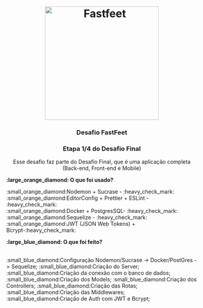 <h1 align="center">
  <img alt="Fastfeet" title="Fastfeet" src="https://github.com/Rocketseat/bootcamp-gostack-desafio-03/blob/master/.github/logo.png" width="300px" />
</h1>

<h3 align="center">
  Desafio FastFeet
</h3>

<h3 align="center">
  Etapa 1/4 do Desafio Final 
</h3>

<p align="center">Esse desafio faz parte do Desafio Final, que é uma aplicação completa (Back-end, Front-end e Mobile)</p>


<p align="center">
  
  <p><b>:large_orange_diamond: O que foi usado?</b></p>
  :small_orange_diamond:Nodemon + Sucrase - :heavy_check_mark:<br>
  :small_orange_diamond:EditorConfig + Prettier + ESLint - :heavy_check_mark:<br>
  :small_orange_diamond:Docker + PostgresSQL- :heavy_check_mark:<br>
  :small_orange_diamond:Sequelize - :heavy_check_mark:<br>
  :small_orange_diamond:JWT (JSON Web Tokens) + Bcrypt-:heavy_check_mark:
  <p></p>
  <p><b>:large_blue_diamond: O que foi feito?</b></p><br>
  :small_blue_diamond:Configuração Nodemon/Sucrase -> Docker/PostGres -> Sequelize;
  :small_blue_diamond:Criação do Server;
  :small_blue_diamond:Criação da conexão com o banco de dados;
  :small_blue_diamond:Criação dos Models;
  :small_blue_diamond:Criação dos Controllers;
  :small_blue_diamond:Criação das Rotas;
  :small_blue_diamond:Criação das Middlewares;
  :small_blue_diamond:Criação de Auth com JWT e Bcrypt;
 
